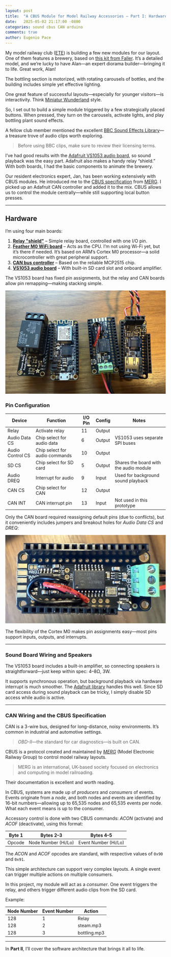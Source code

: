 ```yaml
---
layout: post
title:  "A CBUS Module for Model Railway Accessories – Part I: Hardware"
date:   2025-05-02 21:17:00 -0800
categories: sound cbus CAN arduino
comments: true
author: Eugenio Pace
---
```


My model railway club ([ETE](https://ete-pnw.org)) is building a few new modules for our layout. One of them features a brewery, based on [this kit from Faller](https://www.faller.de/en/miniature-worlds/busy-world-of-business/18124/veltins-brewery). It’s a detailed model, and we’re lucky to have Alan—an expert diorama builder—bringing it to life. Great work, Alan!

The bottling section is motorized, with rotating carousels of bottles, and the building includes simple yet effective lighting.

One great feature of successful layouts—especially for younger visitors—is interactivity. Think [Miniatur Wunderland](https://) style.

So, I set out to build a simple module triggered by a few strategically placed buttons. When pressed, they turn on the carousels, activate lights, and play bottling plant sound effects.

A fellow club member mentioned the excellent [BBC Sound Effects Library](https://sound-effects.bbcrewind.co.uk)—a treasure trove of audio clips worth exploring.

> Before using BBC clips, make sure to review their licensing terms.

I’ve had good results with the [Adafruit VS1053 audio board](https://www.adafruit.com/product/1381), so sound playback was the easy part. Adafruit also makes a handy relay “shield.” With both boards, I had the basic components to animate the brewery.

Our resident electronics expert, Jan, has been working extensively with CBUS modules. He introduced me to the [CBUS specification](https://www.merg.org.uk/resources/cbus2) from [MERG](https://www.merg.org.uk). I picked up an Adafruit CAN controller and added it to the mix. CBUS allows us to control the module centrally—while still supporting local button presses.

---

## Hardware

I’m using four main boards:

1. **[Relay "shield"](https://www.adafruit.com/product/3191)** – Simple relay board, controlled with one I/O pin.
2. **[Feather M0 WiFi board](https://www.adafruit.com/product/3010)** – Acts as the CPU. I’m not using Wi-Fi yet, but it’s there if needed. It’s based on ARM’s Cortex M0 processor—a solid microcontroller with great peripheral support.
3. **[CAN bus controller](https://www.adafruit.com/product/5709)** – Based on the reliable MCP2515 chip.
4. **[VS1053 audio board](https://www.adafruit.com/product/3357)** – With built-in SD card slot and onboard amplifier.

The VS1053 board has fixed pin assignments, but the relay and CAN boards allow pin remapping—making stacking simple.

![](/media/CBUS-feathers.jpg)

### Pin Configuration

| Device             | Function                       | I/O Pin | Config | Notes                                     |
|--------------------|--------------------------------|---------|--------|-------------------------------------------|
| Relay              | Activate relay                 | 11      | Output |                                           |
| Audio Data CS      | Chip select for audio data     | 6       | Output | VS1053 uses separate SPI buses            |
| Audio Control CS   | Chip select for audio commands | 10      | Output |                                           |
| SD CS              | Chip select for SD card        | 5       | Output | Shares the board with the audio module    |
| Audio DREQ         | Interrupt for audio            | 9       | Input  | Used for background sound playback        |
| CAN CS             | Chip select for CAN            | 12      | Output |                                           |
| CAN INT            | CAN interrupt pin              | 13      | Input  | Not used in this prototype                |

Only the CAN board required reassigning default pins (due to conflicts), but it conveniently includes jumpers and breakout holes for *Audio Data CS* and *DREQ*:

![](/media/CAN-feather.jpg)

The flexibility of the Cortex M0 makes pin assignments easy—most pins support inputs, outputs, and interrupts.

---

### Sound Board Wiring and Speakers

The VS1053 board includes a built-in amplifier, so connecting speakers is straightforward—just keep within spec: 4–8Ω, 3W.

It supports synchronous operation, but background playback via hardware interrupt is much smoother. The [Adafruit library](https://github.com/adafruit/Adafruit_VS1053_Library) handles this well. Since SD card access during sound playback can be tricky, I simply disable SD access while audio is active.

---

### CAN Wiring and the CBUS Specification

CAN is a 3-wire bus, designed for long-distance, noisy environments. It’s common in industrial and automotive settings.

> *OBD-II*—the standard for car diagnostics—is built on CAN.

CBUS is a protocol created and maintained by *[MERG](https://www.merg.org.uk)* (Model Electronic Railway Group) to control model railway layouts.

> MERG is an international, UK-based society focused on electronics and computing in model railroading.

Their documentation is excellent and worth reading.

In CBUS, systems are made up of *producers* and *consumers* of events. Events originate from a *node*, and both nodes and events are identified by 16-bit numbers—allowing up to 65,535 nodes and 65,535 events per node. What each event means is up to the consumer.

Accessory control is done with two CBUS commands: *ACON* (activate) and *ACOF* (deactivate), using this format:

| Byte 1 | Bytes 2–3            | Bytes 4–5            |
|--------|----------------------|----------------------|
| Opcode | Node Number (Hi/Lo)  | Event Number (Hi/Lo) |

The *ACON* and *ACOF* opcodes are standard, with respective values of `0x90` and `0x91`.

This simple architecture can support very complex layouts. A single event can trigger multiple actions on multiple consumers.

In this project, my module will act as a *consumer*. One event triggers the relay, and others trigger different audio clips from the SD card.

Example:

| Node Number | Event Number | Action        |
|-------------|--------------|---------------|
| 128         | 1            | Relay         |
| 128         | 2            | steam.mp3     |
| 128         | 3            | bottling.mp3  |

---

In **Part II**, I’ll cover the software architecture that brings it all to life.
